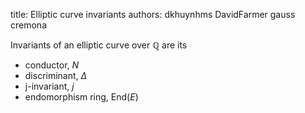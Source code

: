 title: Elliptic curve invariants
authors:
    dkhuynhms
    DavidFarmer
    gauss
    cremona

Invariants of an elliptic curve over $\mathbb{Q}$ are its 

- <a knowl="lmfdb/ec.q.conductor">conductor</a>, $N$
- <a knowl="lmfdb/ec.q.discriminant">discriminant</a>, $\Delta$
- <a knowl="lmfdb/ec.q.j_invariant">j-invariant</a>, $j$
- <a knowl="lmfdb/ec.q.endomorphism_ring">endomorphism ring</a>, $\text{End}(E)$
